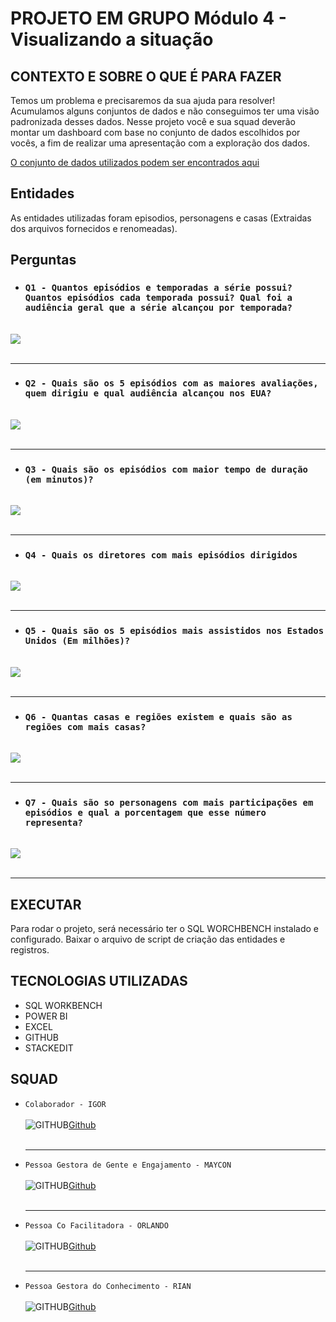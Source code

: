 # PROJETO EM GRUPO Módulo 4 - Visualizando a situação

## CONTEXTO E SOBRE O QUE É PARA FAZER

Temos um problema e precisaremos da sua ajuda para resolver! Acumulamos alguns conjuntos de dados e não conseguimos ter uma visão padronizada desses dados.
Nesse projeto você e sua squad deverão montar um dashboard com base no conjunto de dados escolhidos por vocês, a fim de realizar uma apresentação com a exploração dos dados.

[O conjunto de dados utilizados podem ser encontrados aqui](https://drive.google.com/drive/folders/1vWOXld-1rxQsFj0_QhtEpaAvD0Fbwefx)

## Entidades

As entidades utilizadas foram episodios, personagens e casas (Extraidas dos arquivos fornecidos e renomeadas).

## Perguntas

- ### ```` Q1 - Quantos episódios e temporadas a série possui? Quantos episódios cada temporada possui? Qual foi a audiência geral que a série alcançou por temporada? ````

<br>
<img src="./GOTscripts/Consultas/Q1.png"><br><br><hr>

- ### ```` Q2 - Quais são os 5 episódios com as maiores avaliações, quem dirigiu e qual audiência alcançou nos EUA? ````

<br>
<img src="./GOTscripts/Consultas/Q2.png"><br><br><hr>

- ### ````Q3 - Quais são os episódios com maior tempo de duração (em minutos)?````

<br>
<img src="./GOTscripts/Consultas/Q3.png"><br><br><hr>

- ### ````Q4 - Quais os diretores com mais episódios dirigidos````

<br>
<img src="./GOTscripts/Consultas/Q4.png"><br><br><hr>

- ### ````Q5 - Quais são os 5 episódios mais assistidos nos Estados Unidos (Em milhões)?````

<br>
<img src="./GOTscripts/Consultas/Q5.png"><br><br><hr>

- ### ````Q6 - Quantas casas e regiões existem e quais são as regiões com mais casas?````

<br>
<img src="./GOTscripts/Consultas/Q6.png"><br><br><hr>

- ### ````Q7 - Quais são so personagens com mais participações em episódios e qual a porcentagem que esse número representa?````

<br>
<img src="./GOTscripts/Consultas/Q7.png"><br><br><hr>

## EXECUTAR

Para rodar o projeto, será necessário ter o SQL WORCHBENCH instalado e configurado.
Baixar o arquivo de script de criação das entidades e registros.

## TECNOLOGIAS UTILIZADAS

- SQL WORKBENCH
- POWER BI
- EXCEL
- GITHUB
- STACKEDIT

## SQUAD

- `Colaborador - IGOR`<br><br>
  ![GITHUB](https://img.icons8.com/ios-filled/1x/github.png)[Github](https://github.com/Igorzpqd)<br><br><hr>
- `Pessoa Gestora de Gente e Engajamento - MAYCON`<br><br>
![GITHUB](https://img.icons8.com/ios-filled/1x/github.png)[Github](https://github.com/dualsgo)<br><br><hr>
- `Pessoa Co Facilitadora - ORLANDO`<br><br>
![GITHUB](https://img.icons8.com/ios-filled/1x/github.png)[Github](https://github.com/Orl-andoJr)<br><br><hr>
- `Pessoa Gestora do Conhecimento - RIAN`<br><br>
![GITHUB](https://img.icons8.com/ios-filled/1x/github.png)[Github](https://github.com/Klaus7067)
